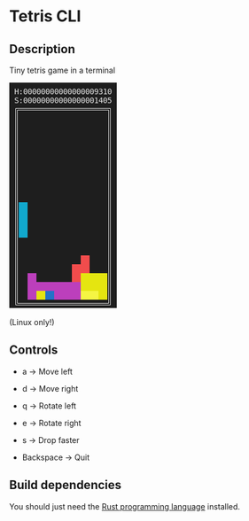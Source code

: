 # Tetris CLI

## Description

Tiny tetris game in a terminal

![screenshot](docs/img/screenshot.png)

(Linux only!)

## Controls

 + a -> Move left

 + d -> Move right
 
 + q -> Rotate left
 
 + e -> Rotate right
 
 + s -> Drop faster
 
 + Backspace -> Quit

## Build dependencies

You should just need the [Rust programming language](https://www.rust-lang.org/tools/install) installed.
